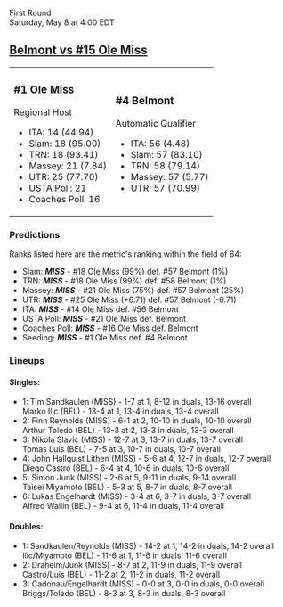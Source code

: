 First Round  
Saturday, May 8 at 4:00 EDT
## [Belmont vs #15 Ole Miss](https://www.ncaa.com/game/5833398) 

<table><tr><td>  

### #1 Ole Miss  

Regional Host  
- ITA: 14 (44.94)  
- Slam: 18 (95.00)  
- TRN: 18 (93.41)  
- Massey: 21 (7.84)  
- UTR: 25 (77.70)  
- USTA Poll: 21  
- Coaches Poll: 16  

</td><td>  

### #4 Belmont  

Automatic Qualifier  
- ITA: 56 (4.48)  
- Slam: 57 (83.10)  
- TRN: 58 (79.14)  
- Massey: 57 (5.77)  
- UTR: 57 (70.99)  

</td></tr></table>  

 ### Predictions  

Ranks listed here are the metric's ranking within the field of 64:  
- Slam: ***MISS*** - #18 Ole Miss (99%) def. #57 Belmont (1%)  
- TRN: ***MISS*** - #18 Ole Miss (99%) def. #58 Belmont (1%)  
- Massey: ***MISS*** - #21 Ole Miss (75%) def. #57 Belmont (25%)  
- UTR: ***MISS*** - #25 Ole Miss (+6.71) def. #57 Belmont (-6.71)  
- ITA: ***MISS*** - #14 Ole Miss def. #56 Belmont  
- USTA Poll: ***MISS*** - #21 Ole Miss def. Belmont  
- Coaches Poll: ***MISS*** - #16 Ole Miss def. Belmont  
- Seeding: ***MISS*** - #1 Ole Miss def. #4 Belmont  

 ### Lineups  

 #### Singles:  
- 1: Tim Sandkaulen (MISS) - 1-7 at 1, 8-12 in duals, 13-16 overall  
    Marko Ilic (BEL) - 13-4 at 1, 13-4 in duals, 13-4 overall  
- 2: Finn Reynolds (MISS) - 6-1 at 2, 10-10 in duals, 10-10 overall  
    Arthur Toledo (BEL) - 13-3 at 2, 13-3 in duals, 13-3 overall  
- 3: Nikola Slavic (MISS) - 12-7 at 3, 13-7 in duals, 13-7 overall  
    Tomas Luis (BEL) - 7-5 at 3, 10-7 in duals, 10-7 overall  
- 4: John Hallquist Lithen (MISS) - 5-6 at 4, 12-7 in duals, 12-7 overall  
    Diego Castro (BEL) - 6-4 at 4, 10-6 in duals, 10-6 overall  
- 5: Simon Junk (MISS) - 2-6 at 5, 9-11 in duals, 9-14 overall  
    Taisei Miyamoto (BEL) - 5-3 at 5, 8-7 in duals, 8-7 overall  
- 6: Lukas Engelhardt (MISS) - 3-4 at 6, 3-7 in duals, 3-7 overall  
    Alfred Wallin (BEL) - 9-4 at 6, 11-4 in duals, 11-4 overall  

 #### Doubles:  
- 1: Sandkaulen/Reynolds (MISS) - 14-2 at 1, 14-2 in duals, 14-2 overall  
    Ilic/Miyamoto (BEL) - 11-6 at 1, 11-6 in duals, 11-6 overall  
- 2: Draheim/Junk (MISS) - 8-7 at 2, 11-9 in duals, 11-9 overall  
    Castro/Luis (BEL) - 11-2 at 2, 11-2 in duals, 11-2 overall  
- 3: Cadonau/Engelhardt (MISS) - 0-0 at 3, 0-0 in duals, 0-0 overall  
    Briggs/Toledo (BEL) - 8-3 at 3, 8-3 in duals, 8-3 overall  